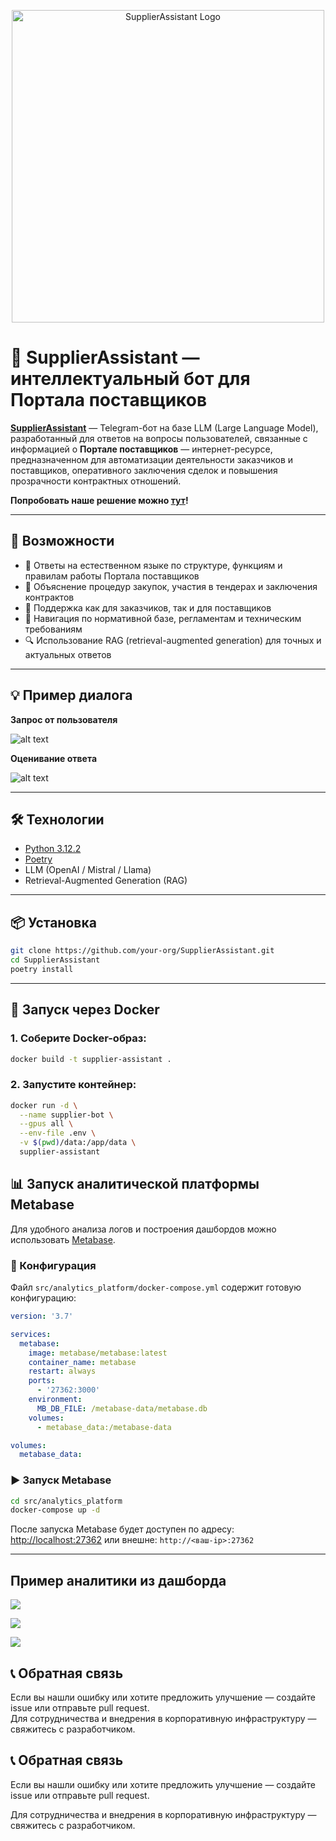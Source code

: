 
<p align="center">
  <img src="extensions/images/logo.png" alt="SupplierAssistant Logo" width="500"/>
</p>


# 🧾 SupplierAssistant — интеллектуальный бот для Портала поставщиков



**[SupplierAssistant](http://83.143.66.64:27363/)** — Telegram-бот на базе LLM (Large Language Model), разработанный для ответов на вопросы пользователей, связанные с информацией о **Портале поставщиков** — интернет-ресурсе, предназначенном для автоматизации деятельности заказчиков и поставщиков, оперативного заключения сделок и повышения прозрачности контрактных отношений.

**Попробовать наше решение можно [тут](http://83.143.66.64:27363/)!**

---

## 🚀 Возможности

- 🤖 Ответы на естественном языке по структуре, функциям и правилам работы Портала поставщиков  
- 📄 Объяснение процедур закупок, участия в тендерах и заключения контрактов  
- 🏢 Поддержка как для заказчиков, так и для поставщиков  
- 📌 Навигация по нормативной базе, регламентам и техническим требованиям  
- 🔍 Использование RAG (retrieval-augmented generation) для точных и актуальных ответов  

---

## 💡 Пример диалога

**Запрос от пользователя** 

![alt text](extensions/images/example1.png)

**Оценивание ответа** 

![alt text](extensions/images/example2.png)

---

## 🛠️ Технологии

- [Python 3.12.2](https://www.python.org/)
- [Poetry](https://python-poetry.org/)
- LLM (OpenAI / Mistral / Llama)
- Retrieval-Augmented Generation (RAG)

---

## 📦 Установка

```bash
git clone https://github.com/your-org/SupplierAssistant.git
cd SupplierAssistant
poetry install
```

---

## 🐳 Запуск через Docker

### 1. Соберите Docker-образ:

```bash
docker build -t supplier-assistant .
```

### 2. Запустите контейнер:

```bash
docker run -d \
  --name supplier-bot \
  --gpus all \
  --env-file .env \
  -v $(pwd)/data:/app/data \
  supplier-assistant
```

## 📊 Запуск аналитической платформы Metabase

Для удобного анализа логов и построения дашбордов можно использовать [Metabase](https://www.metabase.com/).

### 📁 Конфигурация

Файл `src/analytics_platform/docker-compose.yml` содержит готовую конфигурацию:

```yaml
version: '3.7'

services:
  metabase:
    image: metabase/metabase:latest
    container_name: metabase
    restart: always
    ports:
      - '27362:3000'
    environment:
      MB_DB_FILE: /metabase-data/metabase.db
    volumes:
      - metabase_data:/metabase-data

volumes:
  metabase_data:
```

### ▶️ Запуск Metabase

```bash
cd src/analytics_platform
docker-compose up -d
```

После запуска Metabase будет доступен по адресу:  
[http://localhost:27362](http://localhost:27362) или внешне: `http://<ваш-ip>:27362`

---

## Пример аналитики из дашборда

![](extensions/images/image.png)

![](extensions/images/image-1.png)

![](extensions/images/image-2.png)


## 📞 Обратная связь

Если вы нашли ошибку или хотите предложить улучшение — создайте issue или отправьте pull request.  
Для сотрудничества и внедрения в корпоративную инфраструктуру — свяжитесь с разработчиком.

## 📞 Обратная связь

Если вы нашли ошибку или хотите предложить улучшение — создайте issue или отправьте pull request.  

Для сотрудничества и внедрения в корпоративную инфраструктуру — свяжитесь с разработчиком.
